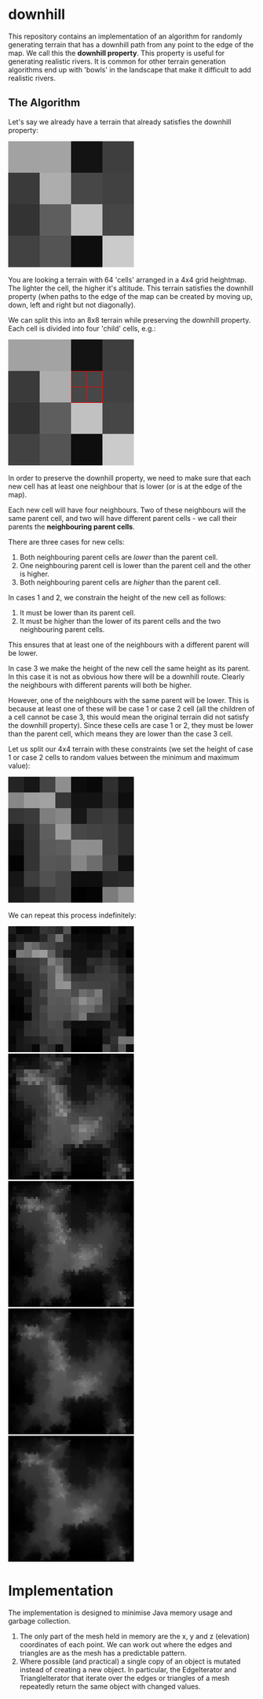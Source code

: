 # downhill
This repository contains an implementation of an algorithm for randomly generating terrain that has a downhill path from any point to the edge of the map. We call this the **downhill property**. This property is useful for generating realistic rivers. It is common for other terrain generation algorithms end up with 'bowls' in the landscape that make it difficult to add realistic rivers.   

## The Algorithm

Let's say we already have a terrain that already satisfies the downhill property:

![4x4 terrain](images/power4.png)

You are looking a terrain with 64 'cells' arranged in a 4x4 grid heightmap. The lighter the cell, the higher it's altitude. This terrain satisfies the downhill property (when paths to the edge of the map can be created by moving up, down, left and right but not diagonally). 

We can split this into an 8x8 terrain while preserving the downhill property. Each cell is divided into four 'child' cells, e.g.:

![New cells](images/power4boxes1.png)

In order to preserve the downhill property, we need to make sure that each new cell has at least one neighbour that is lower (or is at the edge of the map). 

Each new cell will have four neighbours. Two of these neighbours will the same parent cell, and two will have different parent cells - we call their parents the **neighbouring parent cells**.

There are three cases for new cells:
1. Both neighbouring parent cells are *lower* than the parent cell.
2. One neighbouring parent cell is lower than the parent cell and the other is higher.
3. Both neighbouring parent cells are *higher* than the parent cell.

In cases 1 and 2, we constrain the height of the new cell as follows:  
1. It must be lower than its parent cell.
2. It must be higher than the lower of its parent cells and the two neighbouring parent cells.

This ensures that at least one of the neighbours with a different parent will be lower. 

In case 3 we make the height of the new cell the same height as its parent. In this case it is not as obvious how there will be a downhill route. Clearly the neighbours with different parents will both be higher. 

However, one of the neighbours with the same parent will be lower. This is because at least one of these will be case 1 or case 2 cell (all the children of a cell cannot be case 3, this would mean the original terrain did not satisfy the downhill property). Since these cells are case 1 or 2, they must be lower than the parent cell, which means they are lower than the case 3 cell.

Let us split our 4x4 terrain with these constraints (we set the height of case 1 or case 2 cells to random values between the minimum and maximum value):    
  
![8x8 terrain](images/power8.png)

We can repeat this process indefinitely:

![16x16 terrain](images/power16.png) ![32x32 terrain](images/power32.png) ![64x64 terrain](images/power64.png) ![128x128 terrain](images/power128.png) ![256x256 terrain](images/power256.png)
  
# Implementation

The implementation is designed to minimise Java memory usage and garbage collection. 
1. The only part of the mesh held in memory are the x, y and z (elevation) coordinates of each point. We can work out where the edges and triangles are as the mesh has a predictable pattern.  
2. Where possible (and practical) a single copy of an object is mutated instead of creating a new object. In particular, the EdgeIterator and TriangleIterator that iterate over the edges or triangles of a mesh repeatedly return the same object with changed values. 